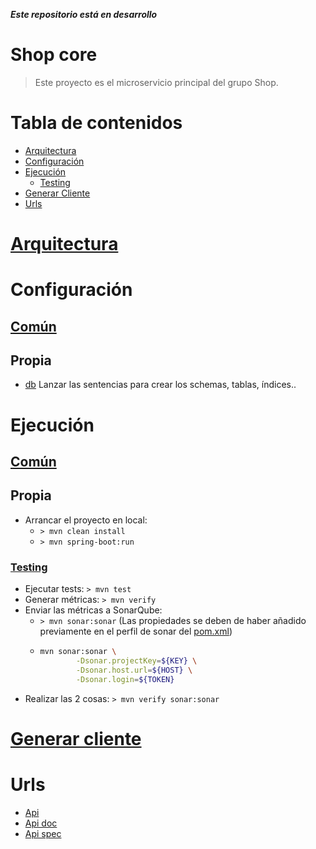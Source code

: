 _**Este repositorio está en desarrollo**_
# Shop core
> Este proyecto es el microservicio principal del grupo Shop.
 
# Tabla de contenidos

- [Arquitectura](#Arquitectura)
- [Configuración](#Configuración)
- [Ejecución](#Ejecución)
  - [Testing](#Testing)
- [Generar Cliente](#Generar-cliente)
- [Urls](#Urls)

# [Arquitectura](https://github.com/DomingoAlvarez99/shop/blob/master/README.md#arquitectura-de-cada-microservicio)

# Configuración

## [Común](https://github.com/DomingoAlvarez99/shop/blob/master/README.md#servicios)

## Propia

- [db](src/main/resources/postgres) Lanzar las sentencias para crear los schemas, tablas, índices..

# Ejecución

## [Común](https://github.com/DomingoAlvarez99/shop#Servicios)

## Propia

- Arrancar el proyecto en local: 
   - `> mvn clean install`
   - `> mvn spring-boot:run`

### [Testing](https://github.com/DomingoAlvarez99/shop/blob/master/README.md#generar-api-del-cliente)

- Ejecutar tests: `> mvn test`
- Generar métricas: `> mvn verify`
- Enviar las métricas a SonarQube: 
   - `> mvn sonar:sonar` (Las propiedades se deben de haber añadido previamente en el perfil de sonar del [pom.xml](pom.xml))
   - ```bash
     mvn sonar:sonar \
             -Dsonar.projectKey=${KEY} \
             -Dsonar.host.url=${HOST} \
             -Dsonar.login=${TOKEN}
     ```
- Realizar las 2 cosas: `> mvn verify sonar:sonar`

# [Generar cliente](https://github.com/DomingoAlvarez99/shop/blob/master/README.md#generar-api-del-cliente)

# Urls

- [Api](http://localhost:8080/api/v0)
- [Api doc](http://localhost:8080/api/v0/swagger-ui.html)
- [Api spec](http://localhost:8080/api/v0/api-docs)
